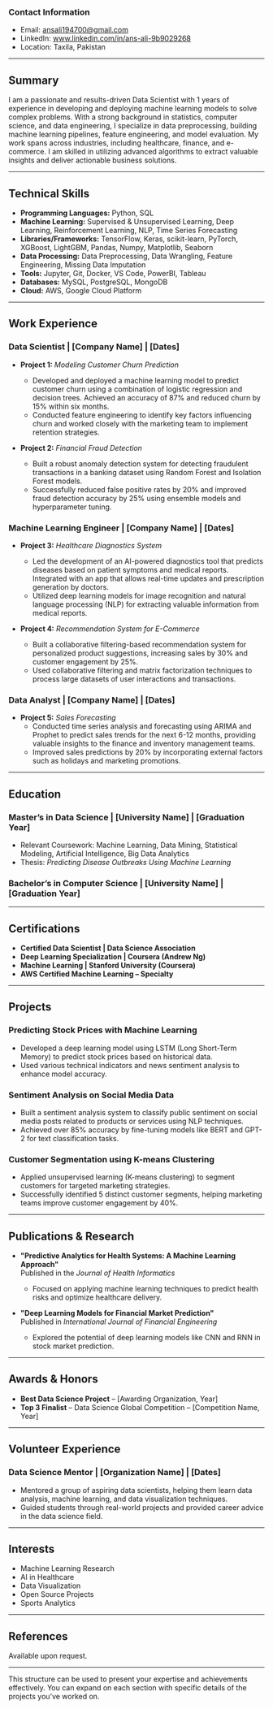 ### **Contact Information**
- Email: ansali194700@gmail.com  
- LinkedIn: www.linkedin.com/in/ans-ali-9b9029268   
- Location: Taxila, Pakistan

---

## **Summary**

I am a passionate and results-driven Data Scientist with 1 years of experience in developing and deploying machine learning models to solve complex problems. With a strong background in statistics, computer science, and data engineering, I specialize in data preprocessing, building machine learning pipelines, feature engineering, and model evaluation. My work spans across industries, including healthcare, finance, and e-commerce. I am skilled in utilizing advanced algorithms to extract valuable insights and deliver actionable business solutions.

---

## **Technical Skills**

- **Programming Languages:** Python, SQL  
- **Machine Learning:** Supervised & Unsupervised Learning, Deep Learning, Reinforcement Learning, NLP, Time Series Forecasting  
- **Libraries/Frameworks:** TensorFlow, Keras, scikit-learn, PyTorch, XGBoost, LightGBM, Pandas, Numpy, Matplotlib, Seaborn  
- **Data Processing:** Data Preprocessing, Data Wrangling, Feature Engineering, Missing Data Imputation  
- **Tools:** Jupyter, Git, Docker, VS Code, PowerBI, Tableau  
- **Databases:** MySQL, PostgreSQL, MongoDB  
- **Cloud:** AWS, Google Cloud Platform  


---

## **Work Experience**

### **Data Scientist | [Company Name] | [Dates]**
- **Project 1:** *Modeling Customer Churn Prediction*  
  - Developed and deployed a machine learning model to predict customer churn using a combination of logistic regression and decision trees. Achieved an accuracy of 87% and reduced churn by 15% within six months.
  - Conducted feature engineering to identify key factors influencing churn and worked closely with the marketing team to implement retention strategies.

- **Project 2:** *Financial Fraud Detection*  
  - Built a robust anomaly detection system for detecting fraudulent transactions in a banking dataset using Random Forest and Isolation Forest models.  
  - Successfully reduced false positive rates by 20% and improved fraud detection accuracy by 25% using ensemble models and hyperparameter tuning.

### **Machine Learning Engineer | [Company Name] | [Dates]**
- **Project 3:** *Healthcare Diagnostics System*  
  - Led the development of an AI-powered diagnostics tool that predicts diseases based on patient symptoms and medical reports. Integrated with an app that allows real-time updates and prescription generation by doctors.
  - Utilized deep learning models for image recognition and natural language processing (NLP) for extracting valuable information from medical reports.

- **Project 4:** *Recommendation System for E-Commerce*  
  - Built a collaborative filtering-based recommendation system for personalized product suggestions, increasing sales by 30% and customer engagement by 25%.
  - Used collaborative filtering and matrix factorization techniques to process large datasets of user interactions and transactions.

### **Data Analyst | [Company Name] | [Dates]**
- **Project 5:** *Sales Forecasting*  
  - Conducted time series analysis and forecasting using ARIMA and Prophet to predict sales trends for the next 6-12 months, providing valuable insights to the finance and inventory management teams.
  - Improved sales predictions by 20% by incorporating external factors such as holidays and marketing promotions.

---

## **Education**

### **Master’s in Data Science | [University Name] | [Graduation Year]**
- Relevant Coursework: Machine Learning, Data Mining, Statistical Modeling, Artificial Intelligence, Big Data Analytics
- Thesis: *Predicting Disease Outbreaks Using Machine Learning*

### **Bachelor’s in Computer Science | [University Name] | [Graduation Year]**

---

## **Certifications**

- **Certified Data Scientist | Data Science Association**  
- **Deep Learning Specialization | Coursera (Andrew Ng)**  
- **Machine Learning | Stanford University (Coursera)**  
- **AWS Certified Machine Learning – Specialty**

---

## **Projects**

### **Predicting Stock Prices with Machine Learning**  
- Developed a deep learning model using LSTM (Long Short-Term Memory) to predict stock prices based on historical data.  
- Used various technical indicators and news sentiment analysis to enhance model accuracy.

### **Sentiment Analysis on Social Media Data**  
- Built a sentiment analysis system to classify public sentiment on social media posts related to products or services using NLP techniques.  
- Achieved over 85% accuracy by fine-tuning models like BERT and GPT-2 for text classification tasks.

### **Customer Segmentation using K-means Clustering**  
- Applied unsupervised learning (K-means clustering) to segment customers for targeted marketing strategies.  
- Successfully identified 5 distinct customer segments, helping marketing teams improve customer engagement by 40%.

---

## **Publications & Research**

- **"Predictive Analytics for Health Systems: A Machine Learning Approach"**  
  Published in the *Journal of Health Informatics*  
  - Focused on applying machine learning techniques to predict health risks and optimize healthcare delivery.

- **"Deep Learning Models for Financial Market Prediction"**  
  Published in *International Journal of Financial Engineering*  
  - Explored the potential of deep learning models like CNN and RNN in stock market prediction.

---

## **Awards & Honors**

- **Best Data Science Project** – [Awarding Organization, Year]  
- **Top 3 Finalist** – Data Science Global Competition – [Competition Name, Year]

---

## **Volunteer Experience**

### **Data Science Mentor | [Organization Name] | [Dates]**
- Mentored a group of aspiring data scientists, helping them learn data analysis, machine learning, and data visualization techniques.
- Guided students through real-world projects and provided career advice in the data science field.

---

## **Interests**

- Machine Learning Research  
- AI in Healthcare  
- Data Visualization  
- Open Source Projects  
- Sports Analytics  

---

## **References**

Available upon request.

---

This structure can be used to present your expertise and achievements effectively. You can expand on each section with specific details of the projects you’ve worked on.

